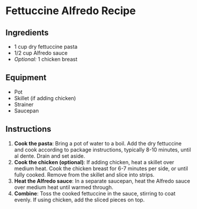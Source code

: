 # Fettuccine Alfredo Recipe  

## Ingredients  
- 1 cup dry fettuccine pasta  
- 1/2 cup Alfredo sauce  
- *Optional:* 1 chicken breast  

## Equipment  
- Pot  
- Skillet (if adding chicken)  
- Strainer  
- Saucepan  

## Instructions  
1. **Cook the pasta**: Bring a pot of water to a boil. Add the dry fettuccine and cook according to package instructions, typically 8-10 minutes, until al dente. Drain and set aside.  
2. **Cook the chicken (optional)**: If adding chicken, heat a skillet over medium heat. Cook the chicken breast for 6-7 minutes per side, or until fully cooked. Remove from the skillet and slice into strips.  
3. **Heat the Alfredo sauce**: In a separate saucepan, heat the Alfredo sauce over medium heat until warmed through.  
4. **Combine**: Toss the cooked fettuccine in the sauce, stirring to coat evenly. If using chicken, add the sliced pieces on top.